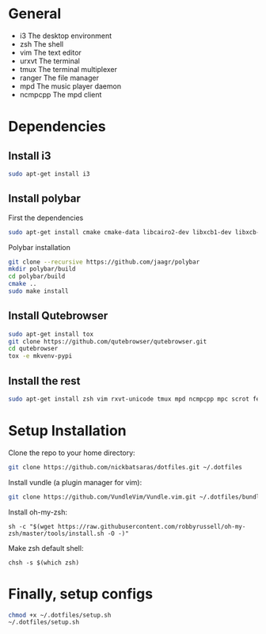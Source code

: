 # General
- i3      The desktop environment
- zsh     The shell
- vim     The text editor
- urxvt   The terminal
- tmux    The terminal multiplexer
- ranger  The file manager
- mpd     The music player daemon
- ncmpcpp The mpd client


# Dependencies
## Install i3
```bash
sudo apt-get install i3
```

## Install polybar
First the dependencies
```bash
sudo apt-get install cmake cmake-data libcairo2-dev libxcb1-dev libxcb-ewmh-dev libxcb-icccm4-dev libxcb-image0-dev libxcb-randr0-dev libxcb-util0-dev libxcb-xkb-dev pkg-config python-xcbgen xcb-proto i3-wm libasound2-dev libmpdclient-dev libiw-dev libcurl4-openssl-dev
```
Polybar installation
```bash
git clone --recursive https://github.com/jaagr/polybar
mkdir polybar/build
cd polybar/build
cmake ..
sudo make install
```

## Install Qutebrowser
```bash
sudo apt-get install tox
git clone https://github.com/qutebrowser/qutebrowser.git
cd qutebrowser
tox -e mkvenv-pypi
```

## Install the rest
```bash
sudo apt-get install zsh vim rxvt-unicode tmux mpd ncmpcpp mpc scrot feh ranger
```


# Setup Installation
Clone the repo to your home directory:
```bash
git clone https://github.com/nickbatsaras/dotfiles.git ~/.dotfiles
```
Install vundle (a plugin manager for vim):
```bash
git clone https://github.com/VundleVim/Vundle.vim.git ~/.dotfiles/bundle/Vundle.vim
```
Install oh-my-zsh:
```
sh -c "$(wget https://raw.githubusercontent.com/robbyrussell/oh-my-zsh/master/tools/install.sh -O -)"
```
Make zsh default shell:
```
chsh -s $(which zsh)
```


# Finally, setup configs
```bash
chmod +x ~/.dotfiles/setup.sh
~/.dotfiles/setup.sh
```
